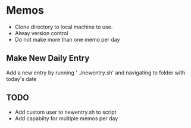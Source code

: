 # Memos

- Clone directory to local machine to use. 
- Alway version control
- Do not make more than one memo per day

## Make New Daily Entry

Add a new entry by running ' ./newentry.sh' and navigating to folder with today's date

## TODO

- Add custom user to newentry.sh to script 
- Add capabilty for multiple memos per day
